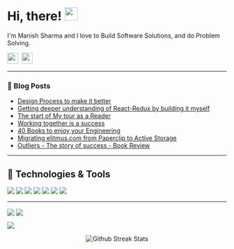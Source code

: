 # Hi, there! <img src="https://raw.githubusercontent.com/MartinHeinz/MartinHeinz/master/wave.gif" width="30px">

I'm Manish Sharma and I love to Build Software Solutions, and do Problem Solving.

<a href="https://twitter.com/ManishS77291587"><img height="25" width="25" src="https://cdn.jsdelivr.net/npm/simple-icons@v3/icons/twitter.svg"></a>&nbsp;
<a href="https://www.linkedin.com/in/manish-sharma-694263157/"><img height="25" width="25" src="https://cdn.jsdelivr.net/npm/simple-icons@v3/icons/linkedin.svg"></a>

<hr/>

### :newspaper: Blog Posts

- [Design Process to make it better
](https://exploremanish.blogspot.com/2020/11/design-process-to-make-it-better.html)
- [Getting deeper understanding of React-Redux by building it myself](https://exploremanish.blogspot.com/2020/06/getting-deeper-understanding-of-react.html)
- [The start of My tour as a Reader](https://exploremanish.blogspot.com/2020/04/the-start-of-my-tour-as-reader.html)
- [Working together is a success](https://exploremanish.blogspot.com/2020/04/working-together-is-success.html)
- [40 Books to enjoy your Engineering
](https://ccinternshipstory.blogspot.com/2020/02/40-books-to-enjoy-your-engineering.html)
- [Migrating elitmus.com from Paperclip to Active Storage](https://www.elitmus.com/blog/technology/migration-from-paperclip-to-activestorage/)
- [Outliers - The story of success - Book Review](https://www.elitmus.com/blog/the-other-side/outliers-the-story-of-success-book-review/)

<hr/>

## 🔧 Technologies & Tools
![](https://img.shields.io/badge/Framework-RubyonRails-informational?style=flat&logo=rubyonrails&logoColor=white&color=2bbc8a)
![](https://img.shields.io/badge/OS-Linux-informational?style=flat&logo=linux&logoColor=white&color=2bbc8a)
![](https://img.shields.io/badge/Editor-VSCode-informational?style=flat&logo=Visual-Studio-Code&logoColor=white&color=2bbc8a)
![](https://img.shields.io/badge/Code-JavaScript-informational?style=flat&logo=javascript&logoColor=white&color=2bbc8a)
![](https://img.shields.io/badge/Code-Python-informational?style=flat&logo=python&logoColor=white&color=2bbc8a)
![](https://img.shields.io/badge/Code-React-informational?style=flat&logo=react&logoColor=white&color=2bbc8a)
![](https://img.shields.io/badge/Code-Node.js-informational?style=flat&logo=node.js&logoColor=white&color=2bbc8a)
<!--## &#x1f4c8; GitHub Stats
-->
<hr/>

<img align="center" src="https://github-readme-stats.vercel.app/api?username=maniSHarma7575&show_icons=true&include_all_commits=true&count_private=true&line_height=24&theme=vue&hide=stars" />  <img align="center" src="https://github-readme-stats.vercel.app/api/top-langs/?username=maniSHarma7575&show_icons=true&include_all_commits=true&line_height=30&count_private=true&layout=compact&theme=vue" />

<!-- links to social media icons -->

<!-- icons with padding -->

[1.1]: http://i.imgur.com/tXSoThF.png (twitter icon with padding)
[2.1]: http://i.imgur.com/0o48UoR.png (github icon with padding)

<!-- icons without padding -->

[1.2]: http://i.imgur.com/wWzX9uB.png (twitter icon without padding)
[2.2]: http://i.imgur.com/9I6NRUm.png (github icon without padding)
[3.2]: https://raw.githubusercontent.com/MartinHeinz/MartinHeinz/master/linkedin-3-16.png (LinkedIn icon without padding)


<!-- links to your social media accounts -->

[1]: https://twitter.com/ManishS77291587
[2]: https://github.com/maniSHarma7575
[3]: https://www.linkedin.com/in/manish-sharma-694263157/


![](https://komarev.com/ghpvc/?username=maniSharma7575&color=dc143c)

<p align="center">
<img src="https://github-readme-streak-stats.herokuapp.com/?user=maniSHarma7575" alt="Github Streak Stats">
</p>

